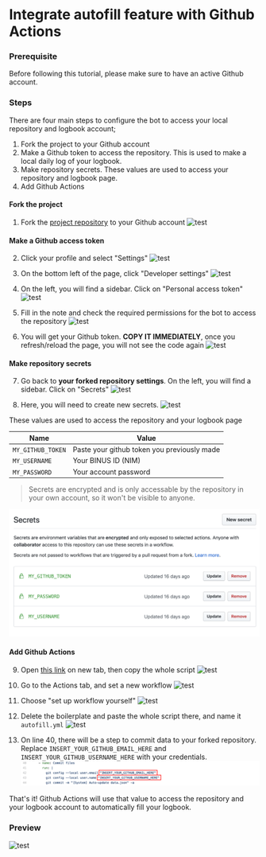 # Integrate autofill feature with Github Actions

### Prerequisite
Before following this tutorial, please make sure to have an active Github account.

### Steps
There are four main steps to configure the bot to access your local repository and logbook account;
1. Fork the project to your Github account
2. Make a Github token to access the repository. This is used to make a local daily log of your logbook. 
3. Make repository secrets. These values are used to access your repository and logbook page.
4. Add Github Actions

#### Fork the project

1. Fork the [project repository](https://github.com/bernardadhitya/intern-logbook-chatbot) to your Github account
![test](autofill-github-actions-assets/1.png)

#### Make a Github access token

2. Click your profile and select "Settings"
![test](autofill-github-actions-assets/2.png)

3. On the bottom left of the page, click "Developer settings"
![test](autofill-github-actions-assets/3.png)

4. On the left, you will find a sidebar. Click on "Personal access token"
![test](autofill-github-actions-assets/4.png)

5. Fill in the note and check the required permissions for the bot to access the repository
![test](autofill-github-actions-assets/5.png)

6. You will get your Github token. **COPY IT IMMEDIATELY**, once you refresh/reload the page, you will not see the code again
![test](autofill-github-actions-assets/6.png)

#### Make repository secrets

7. Go back to **your forked repository settings**. On the left, you will find a sidebar. Click on "Secrets"
![test](autofill-github-actions-assets/7.png)

8. Here, you will need to create new secrets. 
![test](autofill-github-actions-assets/8.png)

These values are used to access the repository and your logbook page

| Name | Value |
| ---- | ----- |
| `MY_GITHUB_TOKEN` | Paste your github token you previously made |
| `MY_USERNAME` | Your BINUS ID (NIM) |
| `MY_PASSWORD` | Your account password |
> Secrets are encrypted and is only accessable by the repository in your own account, so it won't be visible to anyone.

![test](autofill-github-actions-assets/9.png)

#### Add Github Actions

9. Open [this link](https://github.com/bernardadhitya/intern-logbook-chatbot/blob/master/docs/autofill-github-actions-assets/template.yml) on new tab, then copy the whole script
![test](autofill-github-actions-assets/10.png)

10. Go to the Actions tab, and set a new workflow
![test](autofill-github-actions-assets/11.png)

11. Choose "set up workflow yourself"
![test](autofill-github-actions-assets/12.png)

12. Delete the boilerplate and paste the whole script there, and name it `autofill.yml`
![test](autofill-github-actions-assets/13.png)

13. On line 40, there will be a step to commit data to your forked repository. Replace `INSERT_YOUR_GITHUB_EMAIL_HERE` and `INSERT_YOUR_GITHUB_USERNAME_HERE` with your credentials.
![test](autofill-github-actions-assets/15.png)

That's it! Github Actions will use that value to access the repository and your logbook account to automatically fill your logbook.

### Preview

![test](autofill-github-actions-assets/14.png)


